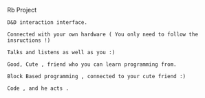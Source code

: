Rb Project

	D&D interaction interface.

	Connected with your own hardware ( You only need to follow the insructions !)

	Talks and listens as well as you :)

	Good, Cute , friend who you can learn programming from.

	Block Based programming , connected to your cute friend :)

	Code , and he acts .



